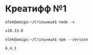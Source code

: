 # Креатифф №1
```olek@amiga:~/Стільниця$ node -v```

`v10.13.0`

```olek@amiga:~/Стільниця$ npm --version```

`6.4.1`
